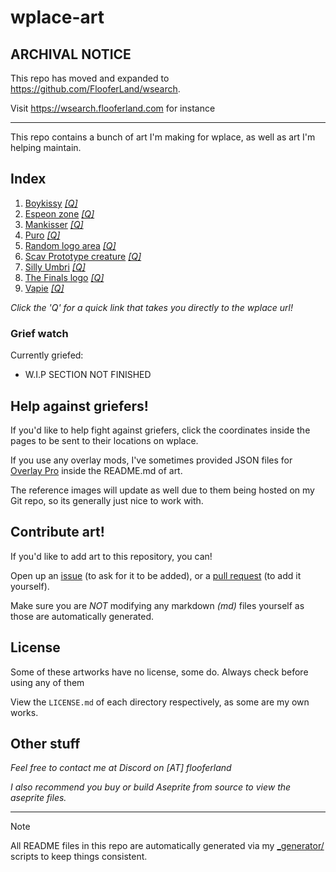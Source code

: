 # wplace-art

## ARCHIVAL NOTICE
This repo has moved and expanded to https://github.com/FlooferLand/wsearch.

Visit https://wsearch.flooferland.com for instance

---

This repo contains a bunch of art I'm making for wplace, as well as art I'm helping maintain.

## Index

1. [Boykissy](./boykissy#boykissy) [*[Q]*](https://wplace.live/?lat=46.182690758083275&lng=21.34256802802733&zoom=15.887549562458203)
2. [Espeon zone](./espeon_zone#espeon-zone) [*[Q]*](https://wplace.live/?lat=46.17550974637054&lng=21.311806309277333&zoom=16.475640118883295)
3. [Mankisser](./mankisser#mankisser) [*[Q]*](https://wplace.live/?lat=46.167597376524945&lng=21.174521153027314&zoom=15.735728330724765)
4. [Puro](./puro#puro) [*[Q]*](https://wplace.live/?lat=46.16650172790631&lng=21.18735318427732&zoom=16.155257546899563)
5. [Random logo area](./random_logo_area#random-logo-area) [*[Q]*](https://wplace.live/?lat=46.17940464877223&lng=21.35135709052734&zoom=16.15752932759413)
6. [Scav Prototype creature](./scav_creature#scav-prototype-creature) [*[Q]*](https://wplace.live/?lat=46.17830923535645&lng=21.372275059277328&zoom=16.207932134442082)
7. [Silly Umbri](./silly_umbri#silly-umbri) [*[Q]*](https://wplace.live/?lat=46.159318602056246&lng=21.170478184277325&zoom=15.640551645565136)
8. [The Finals logo](./the_finals_logo#the-finals-logo) [*[Q]*](https://wplace.live/?lat=46.18171711654079&lng=21.35610318427733&zoom=15.905107758305785)
9. [Vapie](./vapie#vapie) [*[Q]*](https://wplace.live/?lat=46.25481393022208&lng=21.381064121777342&zoom=15.922665954153272)

*Click the 'Q' for a quick link that takes you directly to the wplace url!*

### Grief watch

Currently griefed:

- W.I.P SECTION NOT FINISHED

## Help against griefers!

If you'd like to help fight against griefers, click the coordinates inside the pages to be sent to their locations on wplace.

If you use any overlay mods,
I've sometimes provided JSON files for [Overlay Pro](https://greasyfork.org/en/scripts/545041-wplace-overlay-pro)
inside the README.md of art.

The reference images will update as well due to them being hosted on my Git repo, so its generally just nice to work with.

## Contribute art!

If you'd like to add art to this repository, you can!

Open up an [issue](https://github.com/FlooferLand/wplace-art/issues) (to ask for it to be added), or a [pull request](https://github.com/FlooferLand/wplace-art/pulls) (to add it yourself).

Make sure you are *NOT* modifying any markdown *(md)* files yourself as those are automatically generated.

## License

Some of these artworks have no license, some do. Always check before using any of them

View the `LICENSE.md` of each directory respectively, as some are my own works.

## Other stuff

*Feel free to contact me at Discord on [AT] flooferland*

*I also recommend you buy or build Aseprite from source to view the aseprite files.*

---

> [!NOTE]
> All README files in this repo are automatically generated via my [_generator/](./_generator) scripts to keep things consistent.
